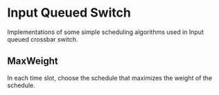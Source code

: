 # Input Queued Switch
Implementations of some simple scheduling algorithms used in Input queued crossbar switch. 

## MaxWeight
In each time slot, choose the schedule that maximizes the weight of the schedule.
